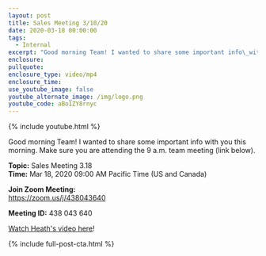 ```yaml
---
layout: post
title: Sales Meeting 3/18/20
date: 2020-03-18 00:00:00
tags:
  - Internal
excerpt: "Good morning Team! I wanted to share some important info\_with you this morning."
enclosure:
pullquote:
enclosure_type: video/mp4
enclosure_time:
use_youtube_image: false
youtube_alternate_image: /img/logo.png
youtube_code: aBo1ZY8rnyc
---
```


{% include youtube.html %}

Good morning Team\! I wanted to share some important info with you this morning. Make sure you are attending the 9 a.m. team meeting (link below).

**Topic:** Sales Meeting 3.18<br>**Time:** Mar 18, 2020 09:00 AM Pacific Time (US and Canada)

**Join Zoom Meeting:**<br>https://zoom.us/j/438043640

**Meeting ID:** 438 043 640

<u><a target="_blank" href="https://view.bbsv1.net/bbext/?p=land&amp;id=A111CBAE3BD07C3FE0530100007FB0EC&amp;vid=8fc52bcd-3401-40ed-9055-1226dc4b513b">Watch Heath's video here</a></u>\!

{% include full-post-cta.html %}